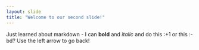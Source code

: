 ```yaml
---
layout: slide
title: "Welcome to our second slide!"
---
```

Just learned about markdown - I can **bold** and *italic* and do this :+1 or this :-bd?
Use the left arrow to go back!
